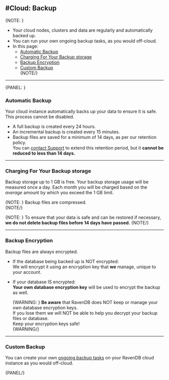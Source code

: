 #Cloud: Backup
---

{NOTE: }

* Your cloud nodes, clusters and data are regularly and automatically backed up.  
* You can run your own ongoing backup tasks, as you would off-cloud.  
* In this page:  
  * [Automatic Backup](../cloud/cloud-backup#automatic-backup)  
  * [Charging For Your Backup storage](../cloud/cloud-backup#charging-for-your-backup-storage)  
  * [Backup Encryption](../cloud/cloud-backup#backup-encryption)  
  * [Custom Backup](../cloud/cloud-backup#custom-backup)  
{NOTE/}

---

{PANEL: }

### Automatic Backup  

Your cloud instance automatically backs up your data to ensure it is safe. This process cannot be disabled.  

* A full backup is created every 24 hours.  
* An incremental backup is created every 15 minutes.  
* Backup files are saved for a minimum of 14 days, as per our retention policy.  
  You can [contact Support](../cloud/cloud-control-panel#the-support-tab) to extend this retention period, but it **cannot 
be reduced to less than 14 days.**  

---

### Charging For Your Backup storage  

Backup storage up to 1 GB is free. Your backup storage usage will be measured once a day. Each month you will be charged 
based on the *average* amount by which you exceed the 1 GB limit.

{NOTE: } 
Backup files are compressed.  
{NOTE/}

{NOTE: } 
To ensure that your data is safe and can be restored if necessary, **we do not delete backup files before 14 days have passed.**
{NOTE/}

---

### Backup Encryption  

Backup files are always encrypted.

* If the database being backed up is NOT encrypted:  
  We will encrypt it using an encryption key that **we** manage, unique to your account.  
* If your database IS encrypted:  
  **Your own database encryption key** will be used to encrypt the backup as well.  
  
  {WARNING: }
  **Be aware** that RavenDB does NOT keep or manage your own database encryption keys.  
  If you lose them we will NOT be able to help you decrypt your backup files or database.  
  Keep your encryption keys safe!  
  {WARNING/}

---

### Custom Backup  

You can create your own [ongoing backup tasks](https://ravendb.net/docs/article-page/4.2/Csharp/studio/database/tasks/ongoing-tasks/backup-task) 
on your RavenDB cloud instance as you would off-cloud.  

{PANEL/}

